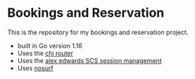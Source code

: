 # Bookings and Reservation

This is the repository for my bookings and reservation project.

- built in Go version 1.16
- Uses the [chi router](github.com/go-chi/chi/)
- Uses the [alex edwards SCS session management](github.com/alexedwards/scs)
- Uses [nosurf](github.com/justinas/nosurf) 
